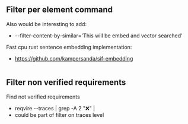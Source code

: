 ## Filter per element command


Also would be interesting to add: 
 *  --filter-content-by-similar='This will be embed and vector searched' 
 
Fast cpu rust sentence embedding implementation:
* https://github.com/kampersanda/sif-embedding

```

```

## Filter non verified requirements

Find not verified requirements 
 * reqvire --traces | grep -A 2 "❌" | 
 * could  be part of filter on traces level
 
 
 
 
